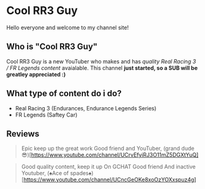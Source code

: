 # Cool RR3 Guy
Hello everyone and welcome to my channel site!

## Who is "Cool RR3 Guy"
Cool RR3 Guy is a new YouTuber who makes and has *quality Real Racing 3 / FR Legends content* avaialable. This channel **just started, so a SUB will be greatley appreciated :)**

## What type of content do i do?
- Real Racing 3 (Endurances, Endurance Legends Series)
- FR Legends (Saftey Car)

## Reviews
> Epic keep up the great work
Good friend and YouTuber, (grand dude 😎)[https://www.youtube.com/channel/UCrvEfyiRJ3O11mZ5DGXtYuQ]

> Good quality content, keep it up
On GCHAT Good friend And inactive Youtuber, (♠️Ace of spades♠️)[https://www.youtube.com/channel/UCncGeOKe8xoOzYOXxspuz4g]
